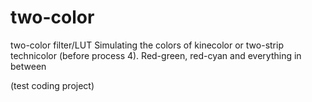 # two-color
two-color filter/LUT
Simulating the colors of kinecolor or two-strip technicolor (before process 4). Red-green, red-cyan and everything in between

(test coding project)